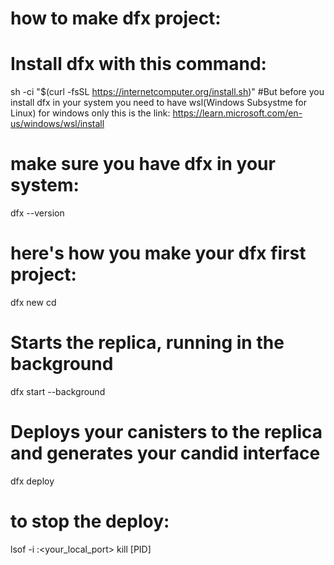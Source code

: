 # how to make dfx project:
# Install dfx with this command:
sh -ci "$(curl -fsSL https://internetcomputer.org/install.sh)"
#But before you install dfx in your system you need to have wsl(Windows Subsystme for Linux) for windows only this is the link:
https://learn.microsoft.com/en-us/windows/wsl/install
# make sure you have dfx in your system:
dfx --version
# here's how you make your dfx first project:
dfx new <your-projectname>
cd <your-projectname>
# Starts the replica, running in the background
dfx start --background
# Deploys your canisters to the replica and generates your candid interface
dfx deploy
# to stop the deploy:
lsof -i :<your_local_port>
kill [PID]
